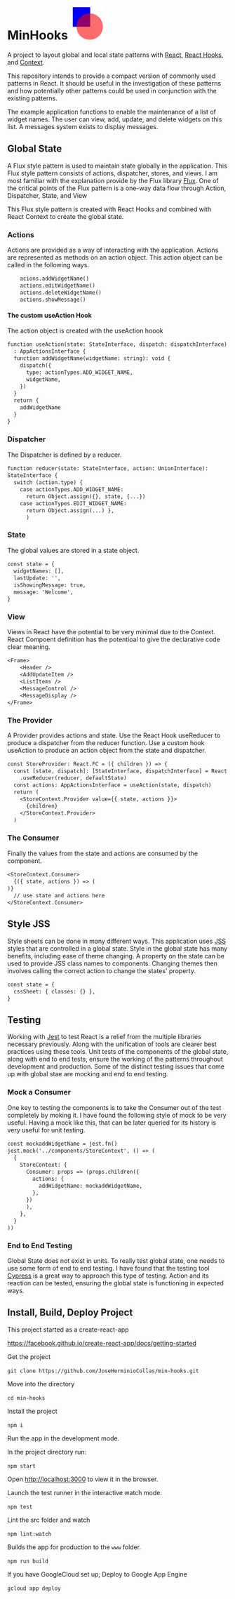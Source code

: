 # MinHooks  <img src="art/min-hooks-art.png" alt="drawing" width="75"/>

A project to layout global and local state patterns with [React](https://reactjs.org/), 
[React Hooks](https://reactjs.org/docs/hooks-intro.html), and [Context](https://reactjs.org/docs/context.html). 

This repository intends to provide a compact version of commonly used patterns in React. It should be useful in the investigation of these patterns and how potentially other patterns could be used in conjunction with the existing patterns.

The example application functions to enable the maintenance of a list of widget names.
The user can view, add, update, and delete widgets on this list.
A messages system exists to display messages.

## Global State
A Flux style pattern is used to maintain state globally in the application. This Flux style pattern consists of actions, dispatcher, stores, and views. I am most familiar with the explanation provide by the Flux library [Flux](https://facebook.github.io/flux/).
One of the critical points of the Flux pattern is a one-way data flow through Action, Dispatcher, State, and View

This Flux style pattern is created with React Hooks and combined with React Context to create the global state.

### Actions
Actions are provided as a way of interacting with the application. Actions are represented as methods on an action object. This action object can be called in the following ways.
```
    acions.addWidgetName()
    actions.editWidgetName()
    actions.deleteWidgetName()
    actions.showMessage()
```
#### The custom useAction Hook
The action object is created with the useAction hoook
```
function useAction(state: StateInterface, dispatch: dispatchInterface)
  : AppActionsInterface {
  function addWidgetName(widgetName: string): void {
    dispatch({
      type: actionTypes.ADD_WIDGET_NAME,
      widgetName,
    })
  }
  return {
    addWidgetName
  }
}
```
### Dispatcher
The Dispatcher is defined by a reducer.
```
function reducer(state: StateInterface, action: UnionInterface): StateInterface {
  switch (action.type) {
    case actionTypes.ADD_WIDGET_NAME:
      return Object.assign({}, state, {...})
    case actionTypes.EDIT_WIDGET_NAME:
      return Object.assign(...) },
      )
```
### State
The global values are stored in a state object.   
```
const state = {
  widgetNames: [],
  lastUpdate: '',
  isShowingMessage: true,
  message: 'Welcome',
}
```
### View
Views in React have the potential to be very minimal due to the Context. React Compoent definition has the potentioal to give the declarative code clear meaning.
```
<Frame> 
    <Header />    
    <AddUpdateItem />
    <ListItems />
    <MessageControl />
    <MessageDisplay />
</Frame>
```
### The Provider
A Provider provides actions and state.
Use the React Hook useReducer to produce a dispatcher from the reducer function. Use a custom hook useAction to produce an action object from the state and dispatcher.
```
const StoreProvider: React.FC = ({ children }) => {
  const [state, dispatch]: [StateInterface, dispatchInterface] = React
    .useReducer(reducer, defaultState)
  const actions: AppActionsInterface = useAction(state, dispatch)
  return (
    <StoreContext.Provider value={{ state, actions }}>
      {children}
    </StoreContext.Provider>
  )
```

### The Consumer
Finally the values from the state and actions are consumed by the component.
```
<StoreContext.Consumer>
  {({ state, actions }) => (
)}
  // use state and actions here
</StoreContext.Consumer>
```

## Style JSS
Style sheets can be done in many different ways. 
This application uses [JSS](https://cssinjs.org)
styles that are controlled in a global state. Style in the global state has many benefits, including ease of theme changing. A property on the state can be used to provide JSS class names to components. Changing themes then involves calling the correct action to change the states' property. 
```
const state = {
  cssSheet: { classes: {} },
}

```

## Testing
Working with [Jest](https://jestjs.io/en/) to test React is a relief from the multiple libraries necessary previously. Along with the unification of tools are clearer best practices using these tools.
Unit tests of the components of the global state, along with end to end tests, ensure the working of the patterns throughout development and production. Some of the distinct testing issues that come up with global stae are mocking and end to end testing.

### Mock a Consumer
One key to testing the components is to take the Consumer out of the test completely by moking it.
I have found the following style of mock to be very useful. Having a mock like this, that can be later queried for its history is very useful for unit testing.
```
const mockaddWidgetName = jest.fn()
jest.mock('../components/StoreContext', () => (
  {
    StoreContext: {
      Consumer: props => (props.children({
        actions: {
          addWidgetName: mockaddWidgetName,
        },
      })
      ),
    },
  }
))

```
### End to End Testing
Global State does not exist in units. To really test global state, one needs to use some form of end to end testing. I have found that the testing tool  [Cypress](https://www.cypress.io/) is a great way to approach this type of testing. Action and its reaction can be tested, ensuring the global state is functioning in expected ways.

## Install, Build, Deploy Project

This project started as a create-react-app

https://facebook.github.io/create-react-app/docs/getting-started


Get the project

`git clone https://github.com/JoseHerminioCollas/min-hooks.git`

Move into the directory

`cd min-hooks`

Install the project

`npm i`


Run the app in the development mode.

In the project directory run:

`npm start`

Open [http://localhost:3000](http://localhost:3000) to view it in the browser.

Launch the test runner in the interactive watch mode.

`npm test`


Lint the src folder and watch

`npm lint:watch`


Builds the app for production to the `www` folder.

`npm run build`


If you have GoogleCloud set up, Deploy to Google App Engine

`gcloud app deploy`